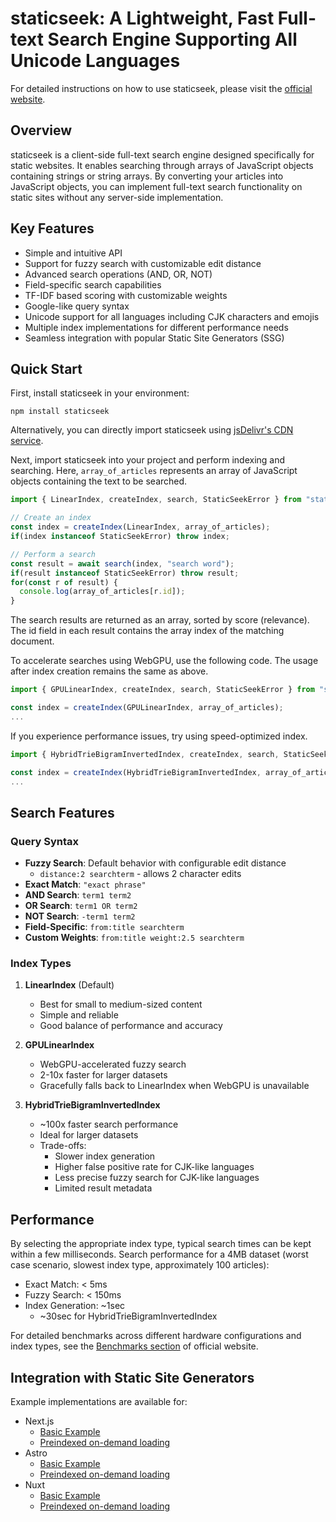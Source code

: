# staticseek: A Lightweight, Fast Full-text Search Engine Supporting All Unicode Languages

For detailed instructions on how to use staticseek, please visit the [official website](https://staticseek.lulliecat.com/).

## Overview
staticseek is a client-side full-text search engine designed specifically for static websites. It enables searching through arrays of JavaScript objects containing strings or string arrays. By converting your articles into JavaScript objects, you can implement full-text search functionality on static sites without any server-side implementation.

## Key Features
- Simple and intuitive API
- Support for fuzzy search with customizable edit distance
- Advanced search operations (AND, OR, NOT)
- Field-specific search capabilities
- TF-IDF based scoring with customizable weights
- Google-like query syntax
- Unicode support for all languages including CJK characters and emojis
- Multiple index implementations for different performance needs
- Seamless integration with popular Static Site Generators (SSG)

## Quick Start

First, install staticseek in your environment:

```shell
npm install staticseek
```

Alternatively, you can directly import staticseek using [jsDelivr's CDN service](https://www.jsdelivr.com/package/npm/staticseek).

Next, import staticseek into your project and perform indexing and searching.
Here, `array_of_articles` represents an array of JavaScript objects containing the text to be searched.

```javascript
import { LinearIndex, createIndex, search, StaticSeekError } from "staticseek";

// Create an index
const index = createIndex(LinearIndex, array_of_articles);
if(index instanceof StaticSeekError) throw index;

// Perform a search
const result = await search(index, "search word");
if(result instanceof StaticSeekError) throw result;
for(const r of result) {
  console.log(array_of_articles[r.id]);
}
```

The search results are returned as an array, sorted by score (relevance). The id field in each result contains the array index of the matching document.

To accelerate searches using WebGPU, use the following code. The usage after index creation remains the same as above.

```javascript
import { GPULinearIndex, createIndex, search, StaticSeekError } from "staticseek";

const index = createIndex(GPULinearIndex, array_of_articles);
...
```

If you experience performance issues, try using speed-optimized index.

```javascript
import { HybridTrieBigramInvertedIndex, createIndex, search, StaticSeekError } from "staticseek";

const index = createIndex(HybridTrieBigramInvertedIndex, array_of_articles);
...
```

## Search Features

### Query Syntax
- **Fuzzy Search**: Default behavior with configurable edit distance
  - `distance:2 searchterm` - allows 2 character edits
- **Exact Match**: `"exact phrase"`
- **AND Search**: `term1 term2`
- **OR Search**: `term1 OR term2`
- **NOT Search**: `-term1 term2`
- **Field-Specific**: `from:title searchterm`
- **Custom Weights**: `from:title weight:2.5 searchterm`

### Index Types

1. **LinearIndex** (Default)
   - Best for small to medium-sized content
   - Simple and reliable
   - Good balance of performance and accuracy

2. **GPULinearIndex**
   - WebGPU-accelerated fuzzy search
   - 2-10x faster for larger datasets
   - Gracefully falls back to LinearIndex when WebGPU is unavailable

3. **HybridTrieBigramInvertedIndex**
   - ~100x faster search performance
   - Ideal for larger datasets
   - Trade-offs:
     - Slower index generation
     - Higher false positive rate for CJK-like languages
     - Less precise fuzzy search for CJK-like languages
     - Limited result metadata

## Performance

By selecting the appropriate index type, typical search times can be kept within a few milliseconds.
Search performance for a 4MB dataset (worst case scenario, slowest index type, approximately 100 articles):

- Exact Match: < 5ms
- Fuzzy Search: < 150ms
- Index Generation: ~1sec
  - ~30sec for HybridTrieBigramInvertedIndex

For detailed benchmarks across different hardware configurations and index types, see the [Benchmarks section](https://staticseek.lulliecat.com/benchmark/13400f-rtx4070/) of official website.

## Integration with Static Site Generators

Example implementations are available for:
- Next.js
  - [Basic Example](https://github.com/osawa-naotaka/staticseek/tree/main/example/next/01.basic)
  - [Preindexed on-demand loading](https://github.com/osawa-naotaka/staticseek/tree/main/example/next/02.preindexed)
- Astro
  - [Basic Example](https://github.com/osawa-naotaka/staticseek/tree/main/example/astro/01.basic)
  - [Preindexed on-demand loading](https://github.com/osawa-naotaka/staticseek/tree/main/example/astro/02.preindexed)
- Nuxt
  - [Basic Example](https://github.com/osawa-naotaka/staticseek/tree/main/example/nuxt/01.basic)
  - [Preindexed on-demand loading](https://github.com/osawa-naotaka/staticseek/tree/main/example/nuxt/02.preindexed)
